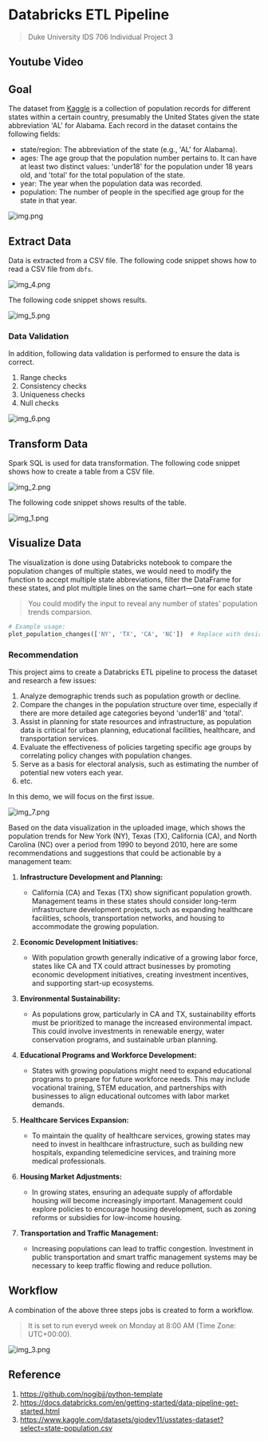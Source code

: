 # Databricks ETL Pipeline

> Duke University IDS 706 Individual Project 3

## Youtube Video


## Goal

The dataset from [Kaggle](https://www.kaggle.com/datasets/giodev11/usstates-dataset?select=state-population.csv) is a collection of population records for different states within a certain country, presumably the United States given the state abbreviation 'AL' for Alabama. Each record in the dataset contains the following fields:

- state/region: The abbreviation of the state (e.g., 'AL' for Alabama).
- ages: The age group that the population number pertains to. It can have at least two distinct values: 'under18' for the population under 18 years old, and 'total' for the total population of the state.
- year: The year when the population data was recorded.
- population: The number of people in the specified age group for the state in that year.

![img.png](imgs/img.png)

## Extract Data

Data is extracted from a CSV file. The following code snippet shows how to read a CSV file from `dbfs`.

![img_4.png](imgs/img_4.png)

The following code snippet shows results.

![img_5.png](imgs/img_5.png)


### Data Validation

In addition, following data validation is performed to ensure the data is correct.
1. Range checks
2. Consistency checks
3. Uniqueness checks
4. Null checks

![img_6.png](imgs/img_6.png)

## Transform Data

Spark SQL is used for data transformation. The following code snippet shows how to create a table from a CSV file.

![img_2.png](imgs/img_2.png)

The following code snippet shows results of the table.

![img_1.png](imgs/img_1.png)

## Visualize Data

The visualization is done using Databricks notebook to compare the population changes of multiple states, we would need to modify the function to accept multiple state abbreviations, filter the DataFrame for these states, and plot multiple lines on the same chart—one for each state

> You could modify the input to reveal any number of states' population trends comparsion.
```python
# Example usage:
plot_population_changes(['NY', 'TX', 'CA', 'NC'])  # Replace with desired state abbreviations
```

### Recommendation

This project aims to create a Databricks ETL pipeline to process the dataset and research a few issues:
1. Analyze demographic trends such as population growth or decline.
2. Compare the changes in the population structure over time, especially if there are more detailed age categories beyond 'under18' and 'total'.
3. Assist in planning for state resources and infrastructure, as population data is critical for urban planning, educational facilities, healthcare, and transportation services.
4. Evaluate the effectiveness of policies targeting specific age groups by correlating policy changes with population changes.
5. Serve as a basis for electoral analysis, such as estimating the number of potential new voters each year.
6. etc.

In this demo, we will focus on the first issue.


![img_7.png](imgs/img_7.png)

Based on the data visualization in the uploaded image, which shows the population trends for New York (NY), Texas (TX), California (CA), and North Carolina (NC) over a period from 1990 to beyond 2010, here are some recommendations and suggestions that could be actionable by a management team:

1. **Infrastructure Development and Planning:**
   - California (CA) and Texas (TX) show significant population growth. Management teams in these states should consider long-term infrastructure development projects, such as expanding healthcare facilities, schools, transportation networks, and housing to accommodate the growing population.
   
2. **Economic Development Initiatives:**
   - With population growth generally indicative of a growing labor force, states like CA and TX could attract businesses by promoting economic development initiatives, creating investment incentives, and supporting start-up ecosystems.

3. **Environmental Sustainability:**
   - As populations grow, particularly in CA and TX, sustainability efforts must be prioritized to manage the increased environmental impact. This could involve investments in renewable energy, water conservation programs, and sustainable urban planning.

4. **Educational Programs and Workforce Development:**
   - States with growing populations might need to expand educational programs to prepare for future workforce needs. This may include vocational training, STEM education, and partnerships with businesses to align educational outcomes with labor market demands.

5. **Healthcare Services Expansion:**
   - To maintain the quality of healthcare services, growing states may need to invest in healthcare infrastructure, such as building new hospitals, expanding telemedicine services, and training more medical professionals.

6. **Housing Market Adjustments:**
   - In growing states, ensuring an adequate supply of affordable housing will become increasingly important. Management could explore policies to encourage housing development, such as zoning reforms or subsidies for low-income housing.

7. **Transportation and Traffic Management:**
   - Increasing populations can lead to traffic congestion. Investment in public transportation and smart traffic management systems may be necessary to keep traffic flowing and reduce pollution.


## Workflow

A combination of the above three steps jobs is created to form a workflow.
> It is set to run everyd week on Monday at 8:00 AM (Time Zone: UTC+00:00).


![img_3.png](imgs/img_3.png)


## Reference

1.  https://github.com/nogibjj/python-template
2.  https://docs.databricks.com/en/getting-started/data-pipeline-get-started.html
3. https://www.kaggle.com/datasets/giodev11/usstates-dataset?select=state-population.csv

